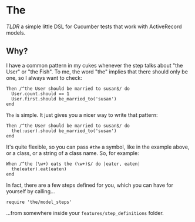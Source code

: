 # The

*TLDR* a simple little DSL for Cucumber tests that work with ActiveRecord models.

## Why?

I have a common pattern in my cukes whenever the step talks about "the User" or "the Fish". To me, the word "the" implies that there should only be one, so I always want to check:

    Then /^the User should be married to susan$/ do
      User.count.should == 1
      User.first.should be_married_to('susan')
    end

`The` is simple. It just gives you a nicer way to write that pattern:

    Then /^the User should be married to susan$/ do
      the(:user).should be_married_to('susan')
    end

It's quite flexible, so you can pass `#the` a symbol, like in the example above, or a class, or a string of a class name. So, for example:

    When /^the (\w+) eats the (\w+)$/ do |eater, eaten|
      the(eater).eat(eaten)
    end

In fact, there are a few steps defined for you, which you can have for yourself by calling...

    require 'the/model_steps'

...from somewhere inside your `features/step_definitions` folder.